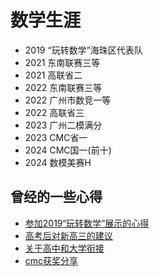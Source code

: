 # 数学生涯

- 2019 “玩转数学”海珠区代表队
- 2021 东南联赛三等
- 2021 高联省二
- 2022 东南联赛三等
- 2022 广州市数竞一等
- 2022 高联省三
- 2023 广州二模满分
- 2023 CMC省一
- 2024 CMC国一(前十)
- 2024 数模美赛H

## 曾经的一些心得

- <a href="玩转数学心得.docx" download="玩转数学心得.docx">参加2019“玩转数学”展示的心得</a>
- <a href="高考后关于新高三的建议.docx" download="高考后关于新高三的建议.docx">高考后对新高三的建议</a>
- <a href="高中大学衔接部分.docx" download="高中大学衔接部分.docx">关于高中和大学衔接</a>
- <a href="乐绎华cmc获奖分享.docx" download="乐绎华cmc获奖分享.docx">cmc获奖分享</a>